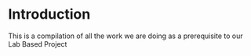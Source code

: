 # Introduction
This is a compilation of all the work we are doing as a prerequisite to our Lab Based Project
